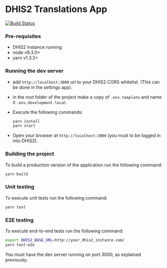 # DHIS2 Translations App

[![Build Status](https://travis-ci.org/dhis2/translations-app.svg?branch=master)](https://travis-ci.org/dhis2/translations-app)

### Pre-requisites

-   DHIS2 instance running
-   node v9.3.0+
-   yarn v1.3.2+

### Running the dev server

-   add `http://localhost:3000` url to your DHIS2 CORS whitelist. (This can be done in the settings app).

-   in the root folder of the project make a copy of `.env.template` and name it `.env.development.local`.

-   Execute the following commands:

    ```sh
    yarn install
    yarn start
    ```

-   Open your browser at `http://localhost:3000` (you must to be logged in into DHIS2).

### Building the project

To build a production version of the application run the following command:

```sh
yarn build
```

### Unit testing

To execute unit tests run the following command:

```sh
yarn test
```

### E2E testing

To execute end-to-end tests run the following command:

```sh
export DHIS2_BASE_URL=http://your_dhis2_instance.com/
yarn test-e2e
```

You must have the dev server running on port 3000, as explained previously.
